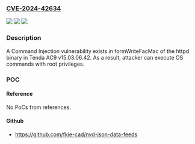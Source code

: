 ### [CVE-2024-42634](https://cve.mitre.org/cgi-bin/cvename.cgi?name=CVE-2024-42634)
![](https://img.shields.io/static/v1?label=Product&message=n%2Fa&color=blue)
![](https://img.shields.io/static/v1?label=Version&message=n%2Fa&color=blue)
![](https://img.shields.io/static/v1?label=Vulnerability&message=n%2Fa&color=brighgreen)

### Description

A Command Injection vulnerability exists in formWriteFacMac of the httpd binary in Tenda AC9 v15.03.06.42. As a result, attacker can execute OS commands with root privileges.

### POC

#### Reference
No PoCs from references.

#### Github
- https://github.com/fkie-cad/nvd-json-data-feeds

